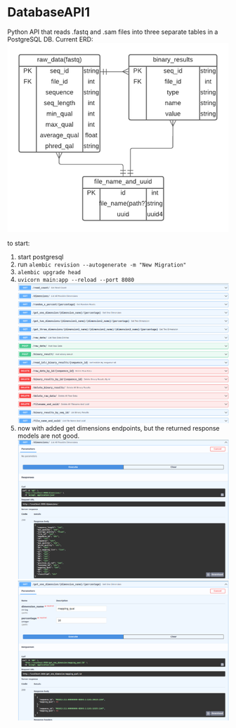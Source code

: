 # DatabaseAPI1
Python API that reads .fastq and .sam files into three separate tables in a PostgreSQL DB.
Current ERD: 
![three entity RD for postgres set up. seperate tables for data from fastq reads, sam files as well as kraken output together, and file_id table](images/postgresV1.png "ERD for postgresDB")

to start:  
1. start postgresql
2. run ```alembic revision --autogenerate -m "New Migration"```
3. ```alembic upgrade head```
4. ```uvicorn main:app --reload --port 8080```
![screenshot of three entity postgres API](images/main_endpoints.png "Screenshot of three entity postgres db API")
5. now with added get dimensions endpoints, but the returned response models are not good.
![screenshot of threedimensionendpoint](images/main_get_dimensions.png "return format of get dimensions endpoint")
![screenshot of threedimensionendpoint2](images/main_get_one_dimension.png "get one dimensions endpoint")